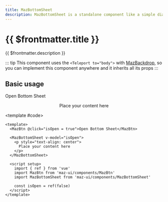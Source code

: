 ```yaml
---
title: MazBottomSheet
description: MazBottomSheet is a standalone component like a simple dialog but at the bottom of screen
---
```


# {{ $frontmatter.title }}

{{ $frontmatter.description }}

<!--@include: ./../.vitepress/mixins/getting-started.md-->

::: tip
This component uses the `<Teleport to="body">` with [MazBackdrop](./maz-backdrop.md), so you can implement this component anywhere and it inherits all its props
:::

## Basic usage

<ComponentDemo expanded>
  <MazBtn @click="isOpen = true">Open Bottom Sheet</MazBtn>

  <MazBottomSheet v-model="isOpen">
    <p style="text-align: center">
      Place your content here
    </p>
  </MazBottomSheet>

  <template #code>

  ```vue
  <template>
    <MazBtn @click="isOpen = true">Open Bottom Sheet</MazBtn>

    <MazBottomSheet v-model="isOpen">
      <p style="text-align: center">
        Place your content here
      </p>
    </MazBottomSheet>

    <script setup>
      import { ref } from 'vue'
      import MazBtn from 'maz-ui/components/MazBtn'
      import MazBottomSheet from 'maz-ui/components/MazBottomSheet'

      const isOpen = ref(false)
    </script>
  </template>
  ```

  </template>
</ComponentDemo>

<script setup>
  import { ref } from 'vue'
  const isOpen = ref(false)
</script>

<!--@include: ./../.vitepress/generated-docs/maz-bottom-sheet.doc.md-->
